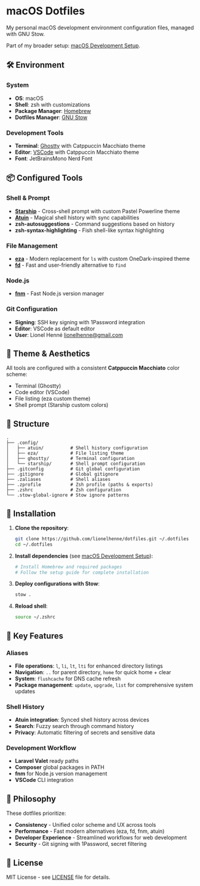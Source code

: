 # macOS Dotfiles

My personal macOS development environment configuration files, managed with GNU Stow.

Part of my broader setup: [macOS Development Setup](https://github.com/lionelhenne/macossetup).

## 🛠 Environment

### System
- **OS**: macOS
- **Shell**: zsh with customizations
- **Package Manager**: [Homebrew](https://brew.sh/)
- **Dotfiles Manager**: [GNU Stow](https://www.gnu.org/software/stow/)

### Development Tools
- **Terminal**: [Ghostty](https://ghostty.org/) with Catppuccin Macchiato theme
- **Editor**: [VSCode](https://code.visualstudio.com/) with Catppuccin Macchiato theme
- **Font**: JetBrainsMono Nerd Font

## 📦 Configured Tools

### Shell & Prompt
- **[Starship](https://starship.rs/)** - Cross-shell prompt with custom Pastel Powerline theme
- **[Atuin](https://atuin.sh/)** - Magical shell history with sync capabilities
- **zsh-autosuggestions** - Command suggestions based on history
- **zsh-syntax-highlighting** - Fish shell-like syntax highlighting

### File Management
- **[eza](https://eza.rocks/)** - Modern replacement for `ls` with custom OneDark-inspired theme
- **[fd](https://github.com/sharkdp/fd)** - Fast and user-friendly alternative to `find`

### Node.js
- **[fnm](https://github.com/Schniz/fnm)** - Fast Node.js version manager

### Git Configuration
- **Signing**: SSH key signing with 1Password integration
- **Editor**: VSCode as default editor
- **User**: Lionel Henné <lionelhenne@gmail.com>

## 🎨 Theme & Aesthetics

All tools are configured with a consistent **Catppuccin Macchiato** color scheme:
- Terminal (Ghostty)
- Code editor (VSCode)
- File listing (eza custom theme)
- Shell prompt (Starship custom colors)

## 📁 Structure

```
.
├── .config/
│   ├── atuin/          # Shell history configuration
│   ├── eza/            # File listing theme
│   ├── ghostty/        # Terminal configuration
│   └── starship/       # Shell prompt configuration
├── .gitconfig          # Git global configuration
├── .gitignore          # Global gitignore
├── .zaliases           # Shell aliases
├── .zprofile           # Zsh profile (paths & exports)
├── .zshrc              # Zsh configuration
└── .stow-global-ignore # Stow ignore patterns
```

## 🚀 Installation

1. **Clone the repository**:
   ```bash
   git clone https://github.com/lionelhenne/dotfiles.git ~/.dotfiles
   cd ~/.dotfiles
   ```

2. **Install dependencies** (see [macOS Development Setup](https://github.com/lionelhenne/macossetup)):
   ```bash
   # Install Homebrew and required packages
   # Follow the setup guide for complete installation
   ```

3. **Deploy configurations with Stow**:
   ```bash
   stow .
   ```

4. **Reload shell**:
   ```bash
   source ~/.zshrc
   ```

## 🔧 Key Features

### Aliases
- **File operations**: `l`, `li`, `lt`, `lti` for enhanced directory listings
- **Navigation**: `..` for parent directory, `home` for quick home + clear
- **System**: `flushcache` for DNS cache refresh
- **Package management**: `update`, `upgrade`, `list` for comprehensive system updates

### Shell History
- **Atuin integration**: Synced shell history across devices
- **Search**: Fuzzy search through command history
- **Privacy**: Automatic filtering of secrets and sensitive data

### Development Workflow
- **Laravel Valet** ready paths
- **Composer** global packages in PATH
- **fnm** for Node.js version management
- **VSCode** CLI integration

## 🎯 Philosophy

These dotfiles prioritize:
- **Consistency** - Unified color scheme and UX across tools
- **Performance** - Fast modern alternatives (eza, fd, fnm, atuin)
- **Developer Experience** - Streamlined workflows for web development
- **Security** - Git signing with 1Password, secret filtering

## 📄 License

MIT License - see [LICENSE](LICENSE) file for details.